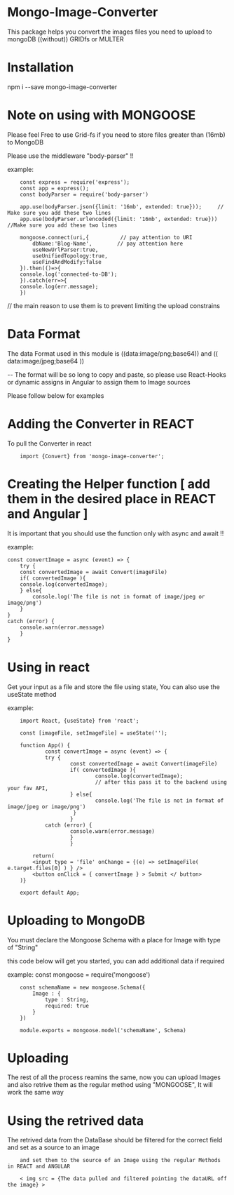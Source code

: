 # Mongo-Image-Converter
This package helps you convert the images files you need to upload to mongoDB ((without)) GRIDfs or MULTER


# Installation
npm i --save mongo-image-converter

# Note on using with MONGOOSE

Please feel Free to use Grid-fs if you need to store files greater than (16mb) to MongoDB

Please use the middleware "body-parser" !!

example:

        const express = require('express');
        const app = express();
        const bodyParser = require('body-parser')

        app.use(bodyParser.json({limit: '16mb', extended: true}));     // Make sure you add these two lines
        app.use(bodyParser.urlencoded({limit: '16mb', extended: true}))    //Make sure you add these two lines

        mongoose.connect(uri,{          // pay attention to URI
            dbName:'Blog-Name',        // pay attention here
            useNewUrlParser:true,
            useUnifiedTopology:true,
            useFindAndModify:false
        }).then(()=>{
        console.log('connected-to-DB');
        }).catch(err=>{
        console.log(err.message);
        })

// the main reason to use them is to prevent limiting the upload constrains

# Data Format
The data Format used in this module is ((data:image/png;base64)) and (( data:image/jpeg;base64 ))

-- The format will be so long to copy and paste, so please use React-Hooks or dynamic assigns in Angular to assign them to Image sources 

Please follow below for examples

# Adding the Converter in REACT

To pull the Converter in react 

        import {Convert} from 'mongo-image-converter';

# Creating the Helper function  [ add them in the desired place in REACT and Angular ]

It is important that you should use the function only with async and await !!

example:

    const convertImage = async (event) => {
        try {
        const convertedImage = await Convert(imageFile)
        if( convertedImage ){
        console.log(convertedImage);
        } else{
            console.log('The file is not in format of image/jpeg or image/png')
        }
    } 
    catch (error) {
        console.warn(error.message)
        }
    }


# Using in react
        
Get your input as a file and store the file using state, You can also use the useState method

example:

        import React, {useState} from 'react';

        const [imageFile, setImageFile] = useState('');

        function App() {
                const convertImage = async (event) => {
                try {
                        const convertedImage = await Convert(imageFile)
                        if( convertedImage ){
                                console.log(convertedImage);
                                // after this pass it to the backend using your fav API,
                        } else{
                                console.log('The file is not in format of image/jpeg or image/png')
                         }
                        }       
                catch (error) {
                        console.warn(error.message)
                        }
                        }
        
            return(
            <input type = 'file' onChange = {(e) => setImageFile( e.target.files[0] ) } />
            <button onClick = { convertImage } > Submit </ button>
        )}

        export default App;

# Uploading to MongoDB

You must declare the Mongoose Schema with a place for Image with type of "String"

this code below will get you started, you can add additional data if required

example: 
        const mongoose = require('mongoose')

        const schemaName = new mongoose.Schema({
            Image : {
                type : String,
                required: true
            }
        })

        module.exports = mongoose.model('schemaName', Schema)

# Uploading

The rest of all the process reamins the same, now you can upload Images and also retrive them as the regular method using "MONGOOSE", It will work the same way 

# Using the retrived data

The retrived data from the DataBase should be filtered for the correct field and set as a source to an image

        and set them to the source of an Image using the regular Methods in REACT and ANGULAR

        < img src = {The data pulled and filtered pointing the dataURL off the image} >





